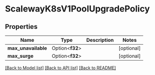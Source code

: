 # ScalewayK8sV1PoolUpgradePolicy

## Properties

Name | Type | Description | Notes
------------ | ------------- | ------------- | -------------
**max_unavailable** | Option<**f32**> |  | [optional]
**max_surge** | Option<**f32**> |  | [optional]

[[Back to Model list]](../README.md#documentation-for-models) [[Back to API list]](../README.md#documentation-for-api-endpoints) [[Back to README]](../README.md)


